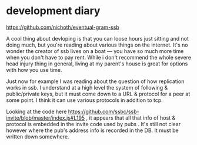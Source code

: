 # development diary

https://github.com/nichoth/eventual-gram-ssb


A cool thing about devloping is that you can loose hours just sitting and not doing much, but you're reading about various things on the internet. It's no wonder the creator of ssb lives on a boat — you have so much more time when you don't have to pay rent. While i don't recommend the whole severe head injury thing in general, living at my parent's house is great for options with how you use time.

Just now for example I was reading about the question of how replication works in ssb. I understand at a high level the system of following & public/private keys, but it must come down to a URL & protocol for a peer at some point. I think it can use various protocols in addition to tcp.

Looking at the code here https://github.com/ssbc/ssb-invite/blob/master/index.js#L195 , it appears that all that info of host & protocol is embedded in the invite code used by pubs . It's still not clear however where the pub's address info is recorded in the DB. It must be written down somewhere.

